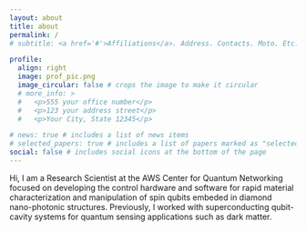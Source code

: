 ```yaml
---
layout: about
title: about
permalink: /
# subtitle: <a href='#'>Affiliations</a>. Address. Contacts. Moto. Etc.

profile:
  align: right
  image: prof_pic.png
  image_circular: false # crops the image to make it circular
  # more_info: >
  #   <p>555 your office number</p>
  #   <p>123 your address street</p>
  #   <p>Your City, State 12345</p>

# news: true # includes a list of news items
# selected_papers: true # includes a list of papers marked as "selected={true}"
social: false # includes social icons at the bottom of the page
---
```

Hi, I am a Research Scientist at the AWS Center for Quantum Networking focused on developing the control hardware and software for rapid material characterization and manipulation of spin qubits embeded in diamond nano-photonic structures. Previously, I worked with superconducting qubit-cavity systems for quantum sensing applications such as dark matter.

